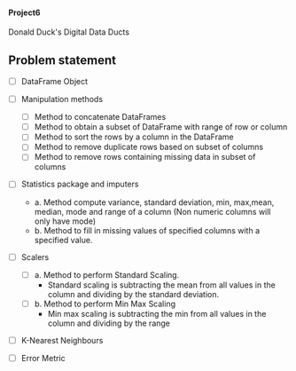 #### Project6
Donald Duck's Digital Data Ducts 

## Problem statement 
- [ ] DataFrame Object 

- [ ] Manipulation methods
  - [ ] Method to concatenate DataFrames
  - [ ] Method to obtain a subset of DataFrame with range of row or column
  - [ ] Method to sort the rows by a column in the DataFrame
  - [ ] Method to remove duplicate rows based on subset of columns
  - [ ] Method to remove rows containing missing data in subset of columns
  
- [ ] Statistics package and imputers
  - a. Method compute variance, standard deviation, min, max,mean, median, mode and range of a column (Non numeric columns will only have mode)
  - b. Method to fill in missing values of specified columns with a specified value.
  
- [ ] Scalers 
  - [ ] a. Method to perform Standard Scaling.
      - Standard scaling is subtracting the mean from all values in the column and dividing by the standard deviation.
  - [ ] b. Method to perform Min Max Scaling
      - Min max scaling is subtracting the min from all values in the column and dividing by the range

- [ ] K-Nearest Neighbours 

- [ ] Error Metric 

